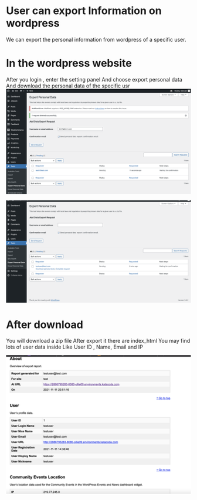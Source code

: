 # User can export Information on wordpress
We can export the personal information from wordpress of a specific user.


# In the wordpress website
After you login , enter the setting panel 
And choose export personal data
And download the personal data of the specific usr
![Export_temp](./assets/Export_temp.png)

![download_example](./assets/download_example.png)

# After download
You will download a zip file
After export it there are index_html
You may find lots of user data inside
Like User ID , Name, Email and IP

![zip_example](./assets/zip_example.png)









